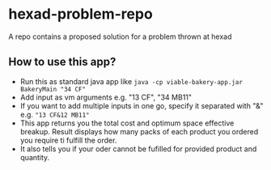 # hexad-problem-repo
A repo contains a proposed solution for a problem thrown at hexad

## How to use this app?
* Run this as standard java app like  `java -cp viable-bakery-app.jar BakeryMain "34 CF"`
* Add input as vm arguments
  e.g. "13 CF", "34 MB11"
* If you want to add multiple inputs in one go, specify it separated with "&"
  e.g. `"13 CF&12 MB11"`
* This app returns you the total cost and optimum space effective breakup. Result displays how many packs of each product you ordered you require ti fulfill the order.
* It also tells you if your oder cannot be fufilled for provided product and quantity.

